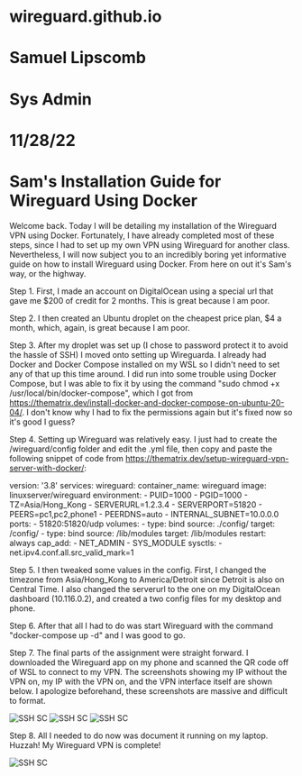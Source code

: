 # wireguard.github.io
# Samuel Lipscomb
# Sys Admin
# 11/28/22
# Sam's Installation Guide for Wireguard Using Docker

Welcome back. Today I will be detailing my installation of the Wireguard VPN using Docker. Fortunately, I have already completed most of these steps, since I had to set up my own VPN using Wireguard for another class. Nevertheless, I will now subject you to an incredibly boring yet informative guide on how to install Wireguard using Docker. From here on out it's Sam's way, or the highway.

Step 1. First, I made an account on DigitalOcean using a special url that gave me $200 of credit for 2 months. This is great because I am poor.

Step 2. I then created an Ubuntu droplet on the cheapest price plan, $4 a month, which, again, is great because I am poor.

Step 3. After my droplet was set up (I chose to password protect it to avoid the hassle of SSH) I moved onto setting up Wireguarda. I already had Docker and Docker Compose installed on my WSL so I didn't need to set any of that up this time around. I did run into some trouble using Docker Compose, but I was able to fix it by using the command "sudo chmod +x /usr/local/bin/docker-compose", which I got from https://thematrix.dev/install-docker-and-docker-compose-on-ubuntu-20-04/. I don't know why I had to fix the permissions again but it's fixed now so it's good I guess?
  
Step 4. Setting up Wireguard was relatively easy. I just had to create the /wireguard/config folder and edit the .yml file, then copy and paste the following snippet of code from https://thematrix.dev/setup-wireguard-vpn-server-with-docker/:

version: '3.8'
services:
  wireguard:
    container_name: wireguard
    image: linuxserver/wireguard
    environment:
      - PUID=1000
      - PGID=1000
      - TZ=Asia/Hong_Kong
      - SERVERURL=1.2.3.4
      - SERVERPORT=51820
      - PEERS=pc1,pc2,phone1
      - PEERDNS=auto
      - INTERNAL_SUBNET=10.0.0.0
    ports:
      - 51820:51820/udp
    volumes:
      - type: bind
        source: ./config/
        target: /config/
      - type: bind
        source: /lib/modules
        target: /lib/modules
    restart: always
    cap_add:
      - NET_ADMIN
      - SYS_MODULE
    sysctls:
      - net.ipv4.conf.all.src_valid_mark=1

Step 5. I then tweaked some values in the config. First, I changed the timezone from Asia/Hong_Kong to America/Detroit since Detroit is also on Central Time. I also changed the serverurl to the one on my DigitalOcean dashboard (10.116.0.2), and created a two config files for my desktop and phone.

Step 6. After that all I had to do was start Wireguard with the command "docker-compose up -d" and I was good to go.

Step 7. The final parts of the assignment were straight forward. I downloaded the Wireguard app on my phone and scanned the QR code off of WSL to connect to my VPN. The screenshots showing my IP without the VPN on, my IP with the VPN on, and the VPN interface itself are shown below. I apologize beforehand, these screenshots are massive and difficult to format.

![SSH SC](docs/assets/wireguard_no_vpn.jpg)
![SSH SC](docs/assets/wireguard_with_vpn.jpg)
![SSH SC](docs/assets/wireguard_phone_interface.jpg)

Step 8. All I needed to do now was document it running on my laptop. Huzzah! My Wireguard VPN is complete!

![SSH SC](docs/assets/wireguard_laptop.png)
